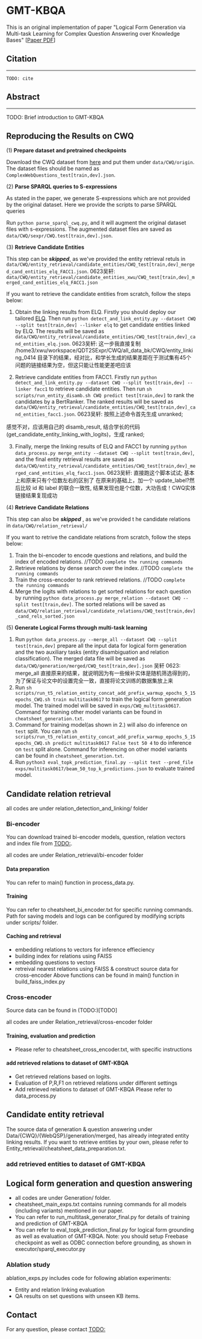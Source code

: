GMT-KBQA
==============================

<!-- Project Organization
------------

    ├── LICENSE
    ├── README.md                         <- The top-level README for developers using this project.
    ├── cheatsheet_main_exps.txt          <- running cheatsheet of main experiments
    ├── cheatsheet_data_preparation.txt   <- running cheatsheet for data preparation, e.g., entity detection and disambiguation
    ├── common
    |   ├── components                    <- utility functions
        ├── entity_linker                 <- entity detection, linking and disambiguation
        ├── executor                      <- utility functions for executing SPARQLs
        ├── inputDataset                  <- dataset generation
        ├── models                        <- code for models of GMT-KBQA
        ├── ontology                      <- Freebase ontology information
        ├── qdt_generation                <- Deprecated
        ├── cache
        ├── feature cache
    ├── CWQ
    |   ├── data                          <- source data, ablation data and label maps for CWQ dataset
        ├── scripts                       <- shell scripts for running different setting of GMT-KBQA on CWQ dataset
        ├── exps                          <- saved models and experiment results of GMT-KBQA on CWQ dataset
        ├── saved_models                  <- saved models of relation_detection_and_linking on CWQ
    ├── old                               <- deprecated
    ├── relation_detection_and_linking
    |   ├── biEncoder                     <- code for bi-encoder: data preparation, training, vector generation, index
        ├── crossEncoder                  <- code for cross-encoder: model, training, evaluation, prediction
    ├── WebQSP
    |   ├── data                          <- source data, ablation data and label maps for CWQ dataset
        ├── scripts                       <- shell scripts for running different setting of GMT-KBQA on WebQSP dataset
        ├── saved_models                  <- saved models of relation_detection_and_linking on WebQSP
--------

<p><small>Project based on the <a target="_blank" href="https://drivendata.github.io/cookiecutter-data-science/">cookiecutter data science project template</a>. #cookiecutterdatascience</small></p> -->



<!-- ### Logical Form Generation via Multi-task Learning for Complex Question Answering over Knowledge Bases -->

This is an original implementation of paper "Logical Form Generation via Multi-task Learning for Complex Question Answering over Knowledge Bases"
[[Paper PDF](TODO:)]

## Citation
---

```
TODO: cite
```

## Abstract
---
TODO: Brief introduction to GMT-KBQA

<!-- ## Model Description

TODO:


## Code description

TODO:

## Code

The code for question answering is mainly in  `common`.

The code for candidate relations retrieval is mainly in `relation_detection_and_linking`. -->


## Reproducing the Results on CWQ
(1) **Prepare dataset and pretrained checkpoints**

Download the CWQ dataset from [here](https://www.dropbox.com/sh/7pkwkrfnwqhsnpo/AACuu4v3YNkhirzBOeeaHYala) and put them under `data/CWQ/origin`. The dataset files should be named as `ComplexWebQuestions_test[train,dev].json`.

(2) **Parse SPARQL queries to S-expressions**

As stated in the paper, we generate S-expressions which are not provided by the original dataset.
Here we provide the scripts to parse SPARQL queries 

Run `python parse_sparql_cwq.py`, and it will augment the original dataset files with s-expressions. 
The augmented dataset files are saved as `data/CWQ/sexpr/CWQ.test[train,dev].json`.

(3) **Retrieve Candidate Entities**

This step can be ***skipped***, as we've provided the entity retrieval retuls in `data/CWQ/entity_retrieval/candidate_entities/CWQ_test[train,dev]_merged_cand_entities_elq_FACC1.json`.
0623吴轩: `data/CWQ/entity_retrieval/candidate_entities_xwu/CWQ_test[train,dev]_merged_cand_entities_elq_FACC1.json`

If you want to retrieve the candidate entities from scratch, follow the steps below:

1. Obtain the linking results from ELQ. Firstly you should deploy our tailored [ELQ](). Then run `python detect_and_link_entity.py --dataset CWQ --split test[train,dev] --linker elq` to get candidate entities linked by ELQ. The results will be saved as `data/CWQ/entity_retrieval/candidate_entities/CWQ_test[train,dev]_cand_entities_elq.json`.
0623吴轩: 这一步我直接复制 /home3/xwu/workspace/QDT2SExpr/CWQ/all_data_bk/CWQ/entity_linking_0414 目录下的结果，经对比，和学长生成的结果差距在于测试集有45个问题的链接结果为空，但这只能让性能更差吧应该


2. Retrieve candidate entities from FACC1. Firstly run
`python detect_and_link_entity.py --dataset CWQ --split test[train,dev] --linker facc1` to retrieve candidate entities.
Then run `sh scripts/run_entity_disamb.sh CWQ predict test[train,dev]` to rank the candidates by a BertRanker. The ranked results will be saved as `data/CWQ/entity_retrieval/candidate_entities/CWQ_test[train,dev]_cand_entities_facc1.json`.
0623吴轩: 按照上述命令首先生成 unranked;
<!-- 生成 ranked 之后，应该和FACC1_disamb 对比一下，disamb_result 也可以对比
对比了 disamb_result，在排序结果上还是会有一些区别，直接看看 merge 之后的差别大不大吧 -->
感觉不对，应该用自己的 disamb_result, 结合学长的代码(get_candidate_entity_linking_with_logits)，生成 ranked;

3. Finally, merge the linking results of ELQ and FACC1 by running `python data_process.py merge_entity --dataset CWQ --split test[train,dev]`, and the final entity retrieval results are saved as `data/CWQ/entity_retrieval/candidate_entities/CWQ_test[train,dev]_merged_cand_entities_elq_facc1.json`.
0623吴轩: 直接跑这个脚本试试; 基本上和原来只有个位数左右的区别了
在原来的基础上，加一个 update_label?然后比较 id 和 label 的联合一致性, 结果发现也是个位数，大功告成！CWQ实体链接结果复现成功

(4) **Retrieve Candidate Relations**

This step can also be ***skipped*** , as we've provided t he candidate relations in `data/CWQ/relation_retrieval/`

If you want to retrive the candidate relations from scratch, follow the steps below:

1. Train the bi-encoder to encode questions and relations, and build the index of encoded relations. //TODO `complete the running commands`
2. Retrieve relations by dense search over the index. //TODO `complete the running commands`
3. Train the cross-encoder to rank retrieved relations. //TODO `complete the running commands`
4. Merge the logits with relations to get sorted relations for each question by running `python data_process.py merge_relation --dataset CWQ --split test[train,dev]`. The sorted relations will be saved as `data/CWQ/relation_retrieval/candidate_relations/CWQ_test[train,dev]_cand_rels_sorted.json`

(5) **Generate Logical Forms through multi-task learning**
1. Run `python data_process.py --merge_all --dataset CWQ --split test[train,dev]` prepare all the input data for logical form generation and the two auxiliary tasks (entity disambiguation and relation classification). The merged data file will be saved as `data/CWQ/generation/merged/CWQ_test[train,dev].json`
吴轩 0623: merge_all 直接原来的结果，就说明因为有一些候补实体是随机筛选得到的，为了保证与论文中的设置完全一致，直接将论文训练的数据集放上来
2. Run `sh scripts/run_t5_relation_entity_concat_add_prefix_warmup_epochs_5_15epochs_CWQ.sh train multitask0617` to train the logical form generation model. The trained model will be saved in `exps/CWQ_multitask0617`. Command for training other model variants can be found in `cheatsheet_generation.txt`.
3. Command for training model(as shown in 2.) will also do inference on `test` split. You can run `sh scripts/run_t5_relation_entity_concat_add_prefix_warmup_epochs_5_15epochs_CWQ.sh predict multitask0617 False test 50 4` to do inference on `test` split alone. Command for inferencing on other model variants can be found in `cheatsheet_generation.txt`.
4. Run `python3 eval_topk_prediction_final.py --split test --pred_file exps/multitask0617/beam_50_top_k_predictions.json` to evaluate trained model.



## Candidate relation retrieval
all codes are under relation_detection_and_linking/ folder
### Bi-encoder

You can download trained bi-encoder models, question, relation vectors and index file from [TODO:](TODO:).

all codes are under Relation_retrieval/bi-encoder folder

#### Data preparation
You can refer to main() function in process_data.py.

#### Training
You can refer to cheatsheet_bi_encoder.txt for specific running commands. Path for saving models and logs can be configured by modifying scripts under scripts/ folder.

#### Caching and retrieval
- embedding relations to vectors for inference effieciency
- building index for relations using FAISS
- embedding questions to vectors
- retreival nearest relations using FAISS & construct source data for cross-encoder
Above functions can be found in main() function in build_faiss_index.py

### Cross-encoder

Source data can be found in (TODO:)[TODO]

all codes are under Relation_retrieval/cross-encoder folder

#### Training, evaluation and prediction
- Please refer to cheatsheet_cross_encoder.txt, with specific instructions

#### add retrieved relations to dataset of GMT-KBQA
- Get retrieved relations based on logits.
- Evaluation of P,R,F1 on retrieved relations under different settings
- Add retrieved relations to dataset of GMT-KBQA
Please refer to data_process.py

## Candidate entity retrieval
The source data of generation & question answering under Data/{CWQ}/{WebQSP}/generation/merged, has already integrated entity linking results.
If you want to retrieve entities by your own, please refer to Entity_retrieval/cheatsheet_data_preparation.txt.

### add retrieved entities to dataset of GMT-KBQA

## Logical form generation and question answering
- all codes are under Generation/ folder.
- cheatsheet_main_exps.txt contains running commands for all models (including variants) mentioned in our paper.
- You can refer to run_multitask_generator_final.py for details of training and prediction of GMT-KBQA
- You can refer to eval_topk_prediction_final.py for logical form grounding as well as evaluation of GMT-KBQA. Note: you should setup Freebase checkpoint as well as ODBC connection before grounding, as shown in executor/sparql_executor.py

### Ablation study
ablation_exps.py includes code for following ablation experiments:
- Entity and relation linking evaluation
- QA results on set questions with unseen KB items.

## Contact

For any question, please contact [TODO:](TODO)
